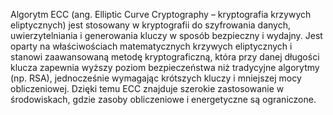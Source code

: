 Algorytm ECC (ang. Elliptic Curve Cryptography – kryptografia krzywych eliptycznych) jest stosowany w kryptografii do szyfrowania danych, uwierzytelniania i generowania kluczy w sposób bezpieczny i wydajny. Jest oparty na właściwościach matematycznych krzywych eliptycznych i stanowi zaawansowaną metodę kryptograficzną, która przy danej długości klucza zapewnia wyższy poziom bezpieczeństwa niż tradycyjne algorytmy (np. RSA), jednocześnie wymagając krótszych kluczy i mniejszej mocy obliczeniowej. Dzięki temu ECC znajduje szerokie zastosowanie w środowiskach, gdzie zasoby obliczeniowe i energetyczne są ograniczone.
